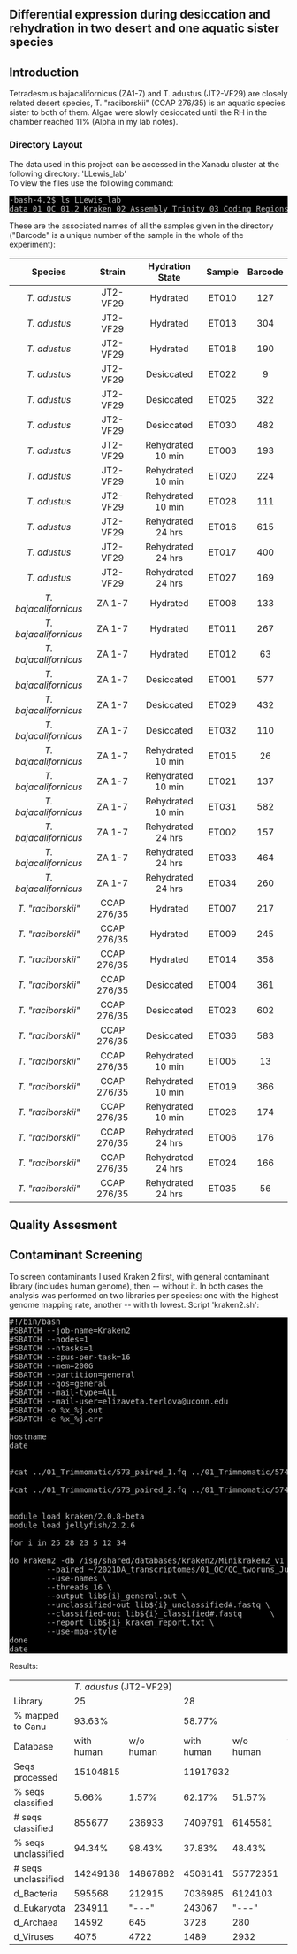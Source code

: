 ## Differential expression during desiccation and rehydration in two desert and one aquatic sister species

## Introduction
Tetradesmus bajacalifornicus (ZA1-7) and T. adustus (JT2-VF29) are closely related desert species, T. "raciborskii" (CCAP 276/35) is an aquatic species sister to both of them. Algae were slowly desiccated until the RH in the chamber reached 11% (Alpha in my lab notes).

### Directory Layout
The data used in this project can be accessed in the Xanadu cluster at the following directory: 'LLewis_lab'
<br>
To view the files use the following command:
<br>
<pre style="color: silver; background: black;">-bash-4.2$ ls LLewis_lab
data 01_QC 01.2_Kraken 02_Assembly_Trinity 03_Coding_Regions 04_Clustering 05_AssemblyEvaluation 06_RemoveContaminants</pre>

These are the associated names of all the samples given in the directory ("Barcode" is a unique number of the sample in the whole of the experiment):
<br>

| Species| Strain | Hydration State | Sample | Barcode |
| :------: | :------: |  :------: |  :------: | :------: |
| *T. adustus* | JT2-VF29 | Hydrated | ET010 | 127 |
| *T. adustus* | JT2-VF29 | Hydrated | ET013 | 304 |
| *T. adustus* | JT2-VF29 | Hydrated | ET018 | 190 |
| *T. adustus* | JT2-VF29 | Desiccated | ET022 | 9 |
| *T. adustus* | JT2-VF29 | Desiccated | ET025 | 322 |
| *T. adustus* | JT2-VF29 | Desiccated | ET030 | 482 |
| *T. adustus* | JT2-VF29 | Rehydrated 10 min | ET003 | 193 |
| *T. adustus* | JT2-VF29 | Rehydrated 10 min | ET020 | 224 |
| *T. adustus* | JT2-VF29 | Rehydrated 10 min | ET028 | 111 |
| *T. adustus* | JT2-VF29 | Rehydrated 24 hrs | ET016 | 615 |
| *T. adustus* | JT2-VF29 | Rehydrated 24 hrs | ET017 | 400 |
| *T. adustus* | JT2-VF29 | Rehydrated 24 hrs | ET027 | 169 |
| *T. bajacalifornicus* | ZA 1-7 | Hydrated | ET008 | 133 |
| *T. bajacalifornicus* | ZA 1-7 | Hydrated | ET011 | 267 |
| *T. bajacalifornicus* | ZA 1-7 | Hydrated | ET012 | 63 |
| *T. bajacalifornicus* | ZA 1-7 | Desiccated | ET001 | 577 |
| *T. bajacalifornicus* | ZA 1-7 | Desiccated | ET029 | 432 |
| *T. bajacalifornicus* | ZA 1-7 | Desiccated | ET032 | 110 |
| *T. bajacalifornicus* | ZA 1-7 | Rehydrated 10 min | ET015 | 26 |
| *T. bajacalifornicus* | ZA 1-7 | Rehydrated 10 min | ET021 | 137 |
| *T. bajacalifornicus* | ZA 1-7 | Rehydrated 10 min | ET031 | 582 |
| *T. bajacalifornicus* | ZA 1-7 | Rehydrated 24 hrs | ET002 | 157 |
| *T. bajacalifornicus* | ZA 1-7 | Rehydrated 24 hrs | ET033 | 464 |
| *T. bajacalifornicus* | ZA 1-7 | Rehydrated 24 hrs | ET034 | 260 |
| *T. "raciborskii"* | CCAP 276/35 | Hydrated | ET007 | 217 |
| *T. "raciborskii"* | CCAP 276/35 | Hydrated | ET009 | 245 |
| *T. "raciborskii"* | CCAP 276/35 | Hydrated | ET014 | 358 |
| *T. "raciborskii"* | CCAP 276/35 | Desiccated | ET004 | 361 |
| *T. "raciborskii"* | CCAP 276/35 | Desiccated | ET023 | 602 |
| *T. "raciborskii"* | CCAP 276/35 | Desiccated | ET036 | 583 |
| *T. "raciborskii"* | CCAP 276/35 | Rehydrated 10 min | ET005 | 13 |
| *T. "raciborskii"* | CCAP 276/35 | Rehydrated 10 min | ET019 | 366 |
| *T. "raciborskii"* | CCAP 276/35 | Rehydrated 10 min | ET026 | 174 |
| *T. "raciborskii"* | CCAP 276/35 | Rehydrated 24 hrs | ET006 | 176 |
| *T. "raciborskii"* | CCAP 276/35 | Rehydrated 24 hrs | ET024 | 166 |
| *T. "raciborskii"* | CCAP 276/35 | Rehydrated 24 hrs | ET035 | 56 |

## Quality Assesment

## Contaminant Screening
To screen contaminants I used Kraken 2 first, with general contaminant library (includes human genome), then -- without it. In both cases the analysis was performed on two libraries per species: one with the highest genome mapping rate, another -- with th lowest. Script 'kraken2.sh':
<pre style="color: silver; background: black;">
#!/bin/bash
#SBATCH --job-name=Kraken2
#SBATCH --nodes=1
#SBATCH --ntasks=1
#SBATCH --cpus-per-task=16
#SBATCH --mem=200G
#SBATCH --partition=general
#SBATCH --qos=general
#SBATCH --mail-type=ALL
#SBATCH --mail-user=elizaveta.terlova@uconn.edu
#SBATCH -o %x_%j.out
#SBATCH -e %x_%j.err

hostname
date


#cat ../01_Trimmomatic/573_paired_1.fq ../01_Trimmomatic/574_paired_1.fq ../01_Trimmomatic/575_paired_1.fq ../01_Trimmomatic/576_paired_1.fq ../01_Trimmomatic/577_paired_1.fq ../01_Trimmomatic/578_paired_1.fq ../01_Trimmomatic/579_paired_1.fq ../01_Trimmomatic/580_paired_1.fq >> cat_R1.fq

#cat ../01_Trimmomatic/573_paired_2.fq ../01_Trimmomatic/574_paired_2.fq ../01_Trimmomatic/575_paired_2.fq ../01_Trimmomatic/576_paired_2.fq ../01_Trimmomatic/577_paired_2.fq ../01_Trimmomatic/578_paired_2.fq ../01_Trimmomatic/579_paired_2.fq ../01_Trimmomatic/580_paired_2.fq >> cat_R2.fq


module load kraken/2.0.8-beta
module load jellyfish/2.2.6

for i in 25 28 23 5 12 34

do kraken2 -db /isg/shared/databases/kraken2/Minikraken2_v1 \
        --paired ~/2021DA_transcriptomes/01_QC/QC_tworuns_June2021/trim_ET${i}_R1.fastq.gz ~/2021DA_transcriptomes/01_QC/QC_tworuns_June2021/trim_ET${i}_R2.fastq.gz \
        --use-names \
        --threads 16 \
        --output lib${i}_general.out \
        --unclassified-out lib${i}_unclassified#.fastq \
        --classified-out lib${i}_classified#.fastq      \
        --report lib${i}_kraken_report.txt \
        --use-mpa-style
done
date
</pre>

Results:

<table>
  <tr>
    <td></td>
    <td colspan="4"><i>T. adustus</i> (JT2-VF29)</td>
    <td colspan="4"><i>T. bajacalifornicus</i> (ZA 1-7)</td>
    <td colspan="4"><i>T. "raciborskii"</i> (CCAP 276/35)</td>
  </tr>
  <tr>
    <td>Library</td>
    <td colspan="2">25</td>
    <td colspan="2">28</td>
    <td colspan="2">12</td>
    <td colspan="2">34</td>
    <td colspan="2">23</td>
    <td colspan="2">5</td>
  </tr>
  <tr>
    <td>% mapped to Canu</td>
    <td colspan="2">93.63%</td>
    <td colspan="2">58.77%</td>
    <td colspan="2">70.33%</td>
    <td colspan="2">10.18%</td>
    <td colspan="2">90.41%</td>
    <td colspan="2">22.84%</td>
  </tr>
  <tr>
    <td>Database</td>
    <td>with human</td>
    <td>w/o human</td>
    <td>with human</td>
    <td>w/o human</td>
    <td>with human</td>
    <td>w/o human</td>
    <td>with human</td>
    <td>w/o human</td>
    <td>with human</td>
    <td>w/o human</td>
    <td>with human</td>
    <td>w/o human</td>
  </tr>
  <tr>
    <td>Seqs processed</td>
    <td colspan="2">15104815</td>
    <td colspan="2">11917932</td>
    <td colspan="2">15431843</td>
    <td colspan="2">14574856</td>
    <td colspan="2">16173726</td>
    <td colspan="2">36688438</td>
  </tr>
  <tr>
    <td>% seqs classified</td>
    <td>5.66%</td>
    <td>1.57%</td>
    <td>62.17%</td>
    <td>51.57%</td>
    <td>5.99%</td>
    <td>3.11%</td>
    <td>10.60%</td>
    <td>9.31%</td>
    <td>8.66%</td>
    <td>2.13%</td>
    <td>17.06%</td>
    <td>3.94%</td>
  </tr>
  <tr>
    <td># seqs classified</td>
    <td>855677</td>
    <td>236933</td>
    <td>7409791</td>
    <td>6145581</td>
    <td>1400401</td>
    <td>502922</td>
    <td>6257399</td>
    <td>3414207</td>
    <td>923605</td>
    <td>329344</td>
    <td>1545398</td>
    <td>574921</td>
  </tr>
  <tr>
    <td>% seqs unclassified</td>
    <td>94.34%</td>
    <td>98.43%</td>
    <td>37.83%</td>
    <td>48.43%</td>
    <td>94.01%</td>
    <td>96.89%</td>
    <td>89.40%</td>
    <td>90.69%</td>
    <td>91.34%</td>
    <td>97.87%</td>
    <td>82.94%</td>
    <td>96.06%</td>
  </tr>
  <tr>
    <td># seqs unclassified</td>
    <td>14249138</td>
    <td>14867882</td>
    <td>4508141</td>
    <td>55772351</td>
    <td>14773325</td>
    <td>15670804</td>
    <td>30431039</td>
    <td>33274231</td>
    <td>14508238</td>
    <td>15102499</td>
    <td>13029458</td>
    <td>13999935</td>
  </tr>
  <tr>
    <td>d_Bacteria</td>
    <td>595568</td>
    <td>212915</td>
    <td>7036985</td>
    <td>6124103</td>
    <td>656683</td>
    <td>297616</td>
    <td>1130668</td>
    <td>523556</td>
    <td>1083787</td>
    <td>481942</td>
    <td>4604106</td>
    <td>3324016</td>
  </tr>
  <tr>
    <td>d_Eukaryota</td>
    <td>234911</td>
    <td>"---"</td>
    <td>243067</td>
    <td>"---"</td>
    <td>233196</td>
    <td>"---"</td>
    <td>353158</td>
    <td>"---"</td>
    <td>253072</td>
    <td>"---"</td>
    <td>1503982</td>
    <td>"---"</td>
  </tr>
  <tr>
    <td>d_Archaea</td>
    <td>14592</td>
    <td>645</td>
    <td>3728</td>
    <td>280</td>
    <td>18357</td>
    <td>896</td>
    <td>14415</td>
    <td>7383</td>
    <td>42954</td>
    <td>2821</td>
    <td>44633</td>
    <td>17713</td>
  </tr>
  <tr>
    <td>d_Viruses</td>
    <td>4075</td>
    <td>4722</td>
    <td>1489</td>
    <td>2932</td>
    <td>6145</td>
    <td>8359</td>
    <td>30533</td>
    <td>7802</td>
    <td>6305</td>
    <td>3611</td>
    <td>13695</td>
    <td>26439</td>
  </tr>
</table>

## 

